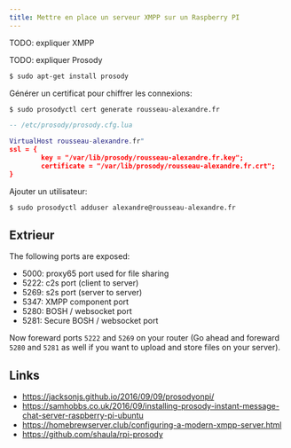 ```yaml
---
title: Mettre en place un serveur XMPP sur un Raspberry PI
---
```


TODO: expliquer XMPP

TODO: expliquer Prosody

~~~bash
$ sudo apt-get install prosody
~~~

Générer un certificat pour chiffrer les connexions:

~~~bash
$ sudo prosodyctl cert generate rousseau-alexandre.fr
~~~

~~~lua
-- /etc/prosody/prosody.cfg.lua

VirtualHost rousseau-alexandre.fr"
ssl = {
        key = "/var/lib/prosody/rousseau-alexandre.fr.key";
        certificate = "/var/lib/prosody/rousseau-alexandre.fr.crt";
}
~~~

Ajouter un utilisateur:

~~~bash
$ sudo prosodyctl adduser alexandre@rousseau-alexandre.fr
~~~

## Extrieur

The following ports are exposed:

- 5000: proxy65 port used for file sharing
- 5222: c2s port (client to server)
- 5269: s2s port (server to server)
- 5347: XMPP component port
- 5280: BOSH / websocket port
- 5281: Secure BOSH / websocket port


Now foreward ports `5222` and `5269` on your router (Go ahead and foreward `5280` and `5281` as well if you want to upload and store files on your server).

## Links

- https://jacksonjs.github.io/2016/09/09/prosodyonpi/
- https://samhobbs.co.uk/2016/09/installing-prosody-instant-message-chat-server-raspberry-pi-ubuntu
- https://homebrewserver.club/configuring-a-modern-xmpp-server.html
- https://github.com/shaula/rpi-prosody

[prosody]: https://prosody.im
